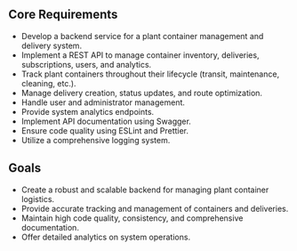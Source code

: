 ## Core Requirements
- Develop a backend service for a plant container management and delivery system.
- Implement a REST API to manage container inventory, deliveries, subscriptions, users, and analytics.
- Track plant containers throughout their lifecycle (transit, maintenance, cleaning, etc.).
- Manage delivery creation, status updates, and route optimization.
- Handle user and administrator management.
- Provide system analytics endpoints.
- Implement API documentation using Swagger.
- Ensure code quality using ESLint and Prettier.
- Utilize a comprehensive logging system.

## Goals
- Create a robust and scalable backend for managing plant container logistics.
- Provide accurate tracking and management of containers and deliveries.
- Maintain high code quality, consistency, and comprehensive documentation.
- Offer detailed analytics on system operations.